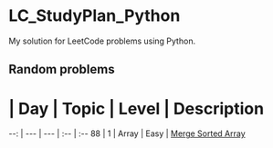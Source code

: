 # LC_StudyPlan_Python

My solution for LeetCode problems using Python.

## Random problems

   # | Day | Topic | Level | Description
 --: | --- |  ---  |  :--  | :--
  88 |  1  | Array | Easy  | [Merge Sorted Array](solutions/LC88.py)

